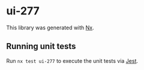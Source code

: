 # ui-277

This library was generated with [Nx](https://nx.dev).

## Running unit tests

Run `nx test ui-277` to execute the unit tests via [Jest](https://jestjs.io).
